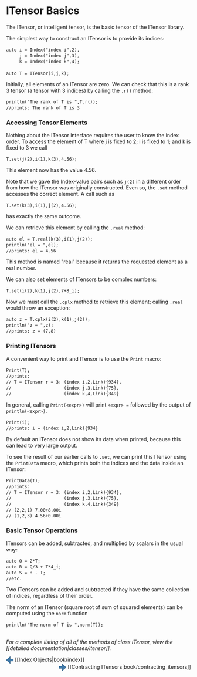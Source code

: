 # ITensor Basics

The ITensor, or intelligent tensor, is the basic tensor of the ITensor library.

The simplest way to construct an ITensor is to provide its indices:

    auto i = Index("index i",2),
         j = Index("index j",3),
         k = Index("index k",4);

    auto T = ITensor(i,j,k);

Initially, all elements of an ITensor are zero. We can check that this is a 
rank 3 tensor (a tensor with 3 indices) by calling the `.r()` method:
    
    println("The rank of T is ",T.r());
    //prints: The rank of T is 3

### Accessing Tensor Elements

Nothing about the ITensor interface requires the user to know the index order.
To access the element of T where j is fixed to 2; i is fixed to 1; and k is fixed to 3
we call

    T.set(j(2),i(1),k(3),4.56);

This element now has the value 4.56.

Note that we gave the Index-value pairs such as `j(2)` in a different order
from how the ITensor was originally constructed. Even so, the `.set` method 
accesses the correct element. A call such as 

    T.set(k(3),i(1),j(2),4.56);

has exactly the same outcome.

We can retrieve this element by calling the `.real` method:

    auto el = T.real(k(3),i(1),j(2));
    println("el = ",el);
    //prints: el = 4.56

This method is named "real" because it returns the requested 
element as a real number.

We can also set elements of ITensors to be complex numbers:

    T.set(i(2),k(1),j(2),7+8_i);

Now we must call the `.cplx` method to retrieve this element; calling
`.real` would throw an exception:

    auto z = T.cplx(i(2),k(1),j(2));
    println("z = ",z);
    //prints: z = (7,8)

### Printing ITensors 

A convenient way to print and ITensor is to use the `Print` macro:

    Print(T);
    //prints: 
    // T = ITensor r = 3: (index i,2,Link){934}, 
    //                    (index j,3,Link){75}, 
    //                    (index k,4,Link){349}

In general, calling `Print(<expr>)` will print `<expr> =` followed by the output of `println(<expr>)`.

    Print(i);
    //prints: i = (index i,2,Link){934}

By default an ITensor does not show its data when printed, because 
this can lead to very large output.

To see the result of our earlier calls to `.set`, we can print this ITensor
using the `PrintData` macro, which prints both the indices and the
data inside an ITensor:

    PrintData(T);
    //prints: 
    // T = ITensor r = 3: (index i,2,Link){934}, 
    //                    (index j,3,Link){75}, 
    //                    (index k,4,Link){349}
    // (2,2,1) 7.00+8.00i
    // (1,2,3) 4.56+0.00i

### Basic Tensor Operations

ITensors can be added, subtracted, and multiplied by scalars in the usual way:

    auto Q = 2*T;
    auto R = Q/3 + T*4_i;
    auto S = R - T;
    //etc.

Two ITensors can be added and subtracted if they have the same 
collection of indices, regardless of their order.

The norm of an ITensor (square root of sum of squared elements) can be computed
using the `norm` function

    println("The norm of T is ",norm(T));





<br/>
<i>For a complete listing of all of the methods of class ITensor, view the
[[detailed documentation|classes/itensor]].</i>


<!-- Commented out for now

### Other ITensor Constructors

To construct a scalar ITensor with a single real or complex 
element x, call

    auto S = ITensor(x);

Constructing an ITensor with a set of Index-value pairs sets
the corresponding element to 1, leaving the rest zero:

    auto F = ITensor(i(2),k(1));

    println(F.real(i(2),k(1)));
    //prints: 1

    println(F.real(i(1),k(1)));
    //prints: 0

This constructor is very handy for creating ITensors which
"pick out" a single element of another tensor.

-->


<span style="float:left;"><img src="../../left_arrow.png" width="20px" style="vertical-align:middle;"/> 
[[Index Objects|book/index]]
</span>
<span style="float:right;"><img src="../../right_arrow.png" width="20px" style="vertical-align:middle;"/> 
[[Contracting ITensors|book/contracting_itensors]]
</span>

